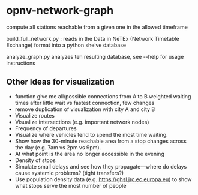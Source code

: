 # opnv-network-graph

compute all stations reachable from a given one in the allowed timeframe

build_full_network.py : reads in the Data in NeTEx (Network Timetable Exchange) format into a python shelve database

analyze_graph.py analyzes teh resulting database, see --help for usage instructions


## Other Ideas for visualization

* function give me all/possible connections from A to B weighted waiting times after little wait vs fastest connection, few changes
* remove duplication of visualization with city A and city B
* Visualize routes
* Visualize intersections (e.g. important network nodes)
* Frequency of departures
* Visualize where vehicles tend to spend the most time waiting.
* Show how the 30-minute reachable area from a stop changes across the day (e.g. 7am vs 2pm vs 9pm).
* At what point is the area no longer accessible in the evening
* Density of stops
* Simulate small delays and see how they propagate—where do delays cause systemic problems? (tight transfers?)
* Use population density data (e.g. https://ghsl.jrc.ec.europa.eu) to show what stops serve the most number of people
